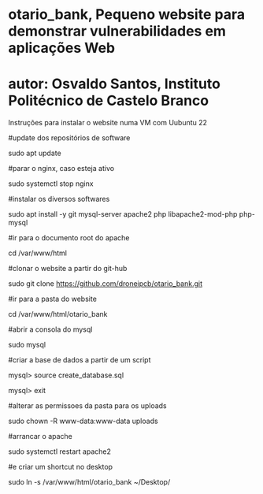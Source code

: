 # otario_bank, Pequeno website para demonstrar vulnerabilidades em aplicações Web
# autor: Osvaldo Santos, Instituto Politécnico de Castelo Branco


Instruções para instalar o website numa VM com Uubuntu 22

#update dos repositórios de software

sudo apt update


#parar o nginx, caso esteja ativo

sudo systemctl stop nginx


#instalar os diversos softwares

sudo apt install -y git mysql-server apache2 php libapache2-mod-php php-mysql


#ir para o documento root do apache

cd /var/www/html


#clonar o website a partir do git-hub

sudo git clone https://github.com/droneipcb/otario_bank.git


#ir para a pasta do website

cd /var/www/html/otario_bank


#abrir a consola do mysql

sudo mysql


#criar a base de dados a partir de um script

mysql> source create_database.sql

mysql> exit


#alterar as permissoes da pasta para os uploads

sudo chown -R www-data:www-data uploads


#arrancar o apache

sudo systemctl restart apache2


#e criar um shortcut no desktop

sudo ln -s /var/www/html/otario_bank ~/Desktop/

